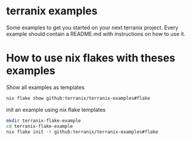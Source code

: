 # terranix examples

Some examples to get you started on your next terranix project.
Every example should contain a README.md with instructions on how to use it.

# How to use nix flakes with theses examples

Show all examples as templates
``` sh
nix flake show github:terranix/terranix-examples#flake
```

init an example using nix flake templates
```sh
mkdir terranix-flake-example
cd terranix-flake-example
nix flake init -t github:terranix/terranix-examples#flake
```

